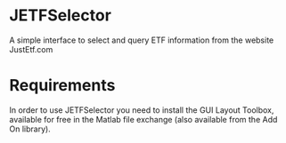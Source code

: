 # JETFSelector
A simple interface to select and query ETF information from the website JustEtf.com

# Requirements
In order to use JETFSelector you need to install the GUI Layout Toolbox, available for free in the Matlab file exchange (also available from the Add On library).

